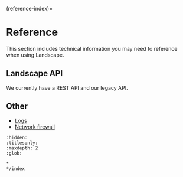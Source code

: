 (reference-index)=
# Reference

This section includes technical information you may need to reference when using Landscape.

## Landscape API

We currently have a REST API and our legacy API.

## Other

- [Logs](/docs/reference/logs/logs)
- [Network firewall](/docs/reference/networking/network-firewall)


```{toctree}
:hidden:
:titlesonly:
:maxdepth: 2
:glob:

*
*/index
